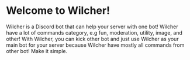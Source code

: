 # Welcome to Wilcher!

Wilcher is a Discord bot that can help your server with one bot! Wilcher have a lot of commands category, e.g fun, moderation, utility, image, and other! With Wilcher, you can kick other bot and just use Wilcher as your main bot for your server because Wilcher have mostly all commands from other bot! Make it simple.